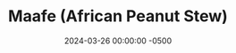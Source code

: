 ---
layout: post
title:  "Maafe (African Peanut Stew)"
date:   2024-03-26 00:00:00 -0500
categories:
- Recipes
- Chicken
permalink: /recipes/maafe
image: /assets/Food/Chicken/Maafe/maafe-cover.jpg
ing: maafe-ing
facts: maafe-facts
Prep: 30
Rest: 
Cook: 30
Source1: https://gypsyplate.com/maafe/#maafe
Source2: https://www.youtube.com/watch?v=PHdPLQdjsfE
tags: 
- stew
- tomato paste
- bowl
- natural peanut butter
- chunky peanut butter
- peanut butter
- peanuts
- onion
- pepper
- chicken breast
- ginger
- paprika
- garlic
- onion
- chili powder
- lemon juice
Description: Maafe is a West African peanut butter stew or soup. This is my non-traditional take on it, trying to add more vegetables and cut back on some fat, since the nuts already add a lot. It's a great savory way of eating peanut butter, and makes a large batch of food for not too much effort.  Use <a href="natural-peanut-butter">Homemade Natural Nut Butter</a> to step this up even more
Instructions: 
- Cut your onions and bell peppers into a medium dice. Add to a Dutch oven or large pot with a spray of oil and salt. Cover, and cook over medium heat until the peppers soften and the onions turn translucent, about 10 minutes<br><br>

- Meanwhile, cut the excess fat off your chicken, and dice into bite sized cubes. Add to a large bowl. Season with lemon juice, paprika, garlic, onion, salt, and pepper. Mix, and let marinate on the counter as you prepare everything else. You could also marinate the chicken for a few hours in the fridge prior to cooking<br><br>
- <center><img src="/assets/Food/Chicken/Maafe/maafe-2.jpg" alt="" class="instruction-image"></center><br>

- Add the minced garlic into the pan, and cook for only 30 seconds, until fragrant<br><br>

- Stir in the tomato paste and spices - chili, paprika, ginger, cumin, and cayenne. Cover and let simmer over medium heat for 5 minutes<br><br>

- In a bowl or glass, whisk together your broth using water and bouillon powder<br><br>

- Pour in the broth, and stir in the peanut butter. Add your raw chicken into the pot<br><br>

- Cover, and let simmer over medium low heat for 30 minutes, until the chicken just reaches 165F. Be careful not to over cook it. Season with salt to taste, and optionally garnish with chopped peanuts<br><br>
- <center><img src="/assets/Food/Chicken/Maafe/maafe-7.jpg" alt="" class="instruction-image"></center><br>

- I've never tried this, but my guess is that this would be great for a crockpot. Do everything above the same, but instead of simmer for 30 minutes on the stove at the end, just cook on low in a slow cooker for about 6 hours. I would definitely use chicken thighs instead of breasts though
---